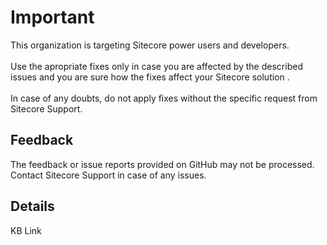 # Important

This organization is targeting Sitecore power users and developers.<br/><br/>
Use the apropriate fixes only in case you are affected by the described issues and you are sure how the fixes affect your Sitecore solution .<br/>
<br/>
In case of any doubts, do not apply fixes without the specific request from Sitecore Support.<br/>

## Feedback

The feedback or issue reports provided on GitHub may not be processed. Contact Sitecore Support in case of any issues.<br/>

## Details
KB Link
